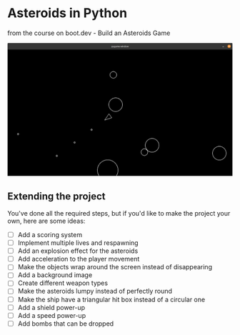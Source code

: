 # Asteroids in Python

from the course on boot.dev - Build an Asteroids Game

![alt text](<images/Screenshot from 2024-11-29 14-23-46.png>)

## Extending the project

You've done all the required steps, but if you'd like to make the project your own, here are some ideas:

- [ ] Add a scoring system
- [ ] Implement multiple lives and respawning
- [ ] Add an explosion effect for the asteroids
- [ ] Add acceleration to the player movement
- [ ] Make the objects wrap around the screen instead of disappearing
- [ ] Add a background image
- [ ] Create different weapon types
- [ ] Make the asteroids lumpy instead of perfectly round
- [ ] Make the ship have a triangular hit box instead of a circular one
- [ ] Add a shield power-up
- [ ] Add a speed power-up
- [ ] Add bombs that can be dropped
